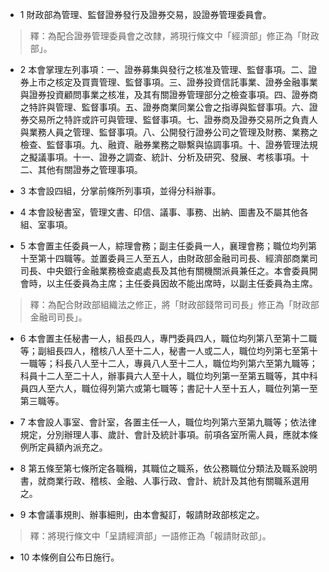 * 1 財政部為管理、監督證券發行及證券交易，設證券管理委員會。

> 釋：為配合證券管理委員會之改隸，將現行條文中「經濟部」修正為「財政部」。

* 2 本會掌理左列事項：一、證券募集與發行之核准及管理、監督事項。二、證券上市之核定及買賣管理、監督事項。三、證券投資信託事業、證券金融事業與證券投資顧問事業之核准，及其有關證券管理部分之檢查事項。四、證券商之特許與管理、監督事項。五、證券商業同業公會之指導與監督事項。六、證券交易所之特許或許可與管理、監督事項。七、證券商及證券交易所之負責人與業務人員之管理、監督事項。八、公開發行證券公司之管理及財務、業務之檢查、監督事項。九、融資、融券業務之聯繫與協調事項。十、證券管理法規之擬議事項。十一、證券之調查、統計、分析及研究、發展、考核事項。十二、其他有關證券之管理事項。

* 3 本會設四組，分掌前條所列事項，並得分科辦事。

* 4 本會設秘書室，管理文書、印信、議事、事務、出納、圖書及不屬其他各組、室事項。

* 5 本會置主任委員一人，綜理會務；副主任委員一人，襄理會務；職位均列第十至第十四職等。並置委員三人至五人，由財政部金融司司長、經濟部商業司司長、中央銀行金融業務檢查處處長及其他有關機關派員兼任之。本會委員開會時，以主任委員為主席；主任委員因故不能出席時，以副主任委員為主席。

> 釋：為配合財政部組織法之修正，將「財政部錢幣司司長」修正為「財政部金融司司長」。

* 6 本會置主任秘書一人，組長四人，專門委員四人，職位均列第八至第十二職等；副組長四人，稽核八人至十二人，秘書一人或二人，職位均列第七至第十一職等；科長八人至十二人，專員八人至十二人，職位均列第六至第九職等；科員十二人至二十人，辦事員六人至十人，職位均列第一至第五職等，其中科員四人至六人，職位得列第六或第七職等；書記十人至十五人，職位列第一至第三職等。

* 7 本會設人事室、會計室，各置主任一人，職位均列第六至第九職等；依法律規定，分別辦理人事、歲計、會計及統計事項。前項各室所需人員，應就本條例所定員額內派充之。

* 8 第五條至第七條所定各職稱，其職位之職系，依公務職位分類法及職系說明書，就商業行政、稽核、金融、人事行政、會計、統計及其他有關職系選用之。

* 9 本會議事規則、辦事細則，由本會擬訂，報請財政部核定之。

> 釋：將現行條文中「呈請經濟部」一語修正為「報請財政部」。

* 10 本條例自公布日施行。


